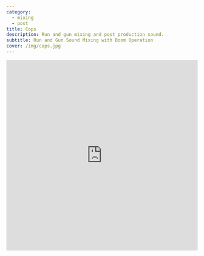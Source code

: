 ```yaml
---
category:
  - mixing
  - post
title: Cops
description: Run and gun mixing and post production sound.
subtitle: Run and Gun Sound Mixing with Boom Operation
cover: /img/cops.jpg
---
```

<iframe width="100%" height="500" src="https://www.youtube.com/embed/5zqoFt6H4GY" title="Dinner with Godfather YouTube" frameborder="0" allow="encrypted-media; " allowfullscreen></iframe>